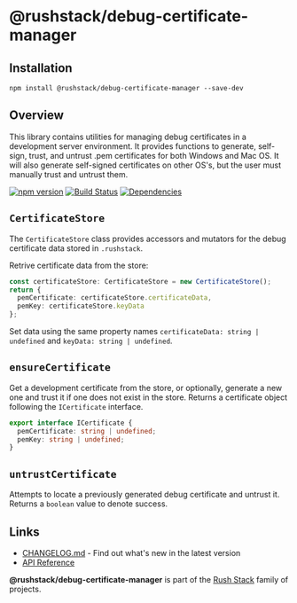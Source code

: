 # @rushstack/debug-certificate-manager

## Installation

`npm install @rushstack/debug-certificate-manager --save-dev`

## Overview

This library contains utilities for managing debug certificates in a development server environment. It provides functions to generate, self-sign, trust, and untrust .pem certificates for both Windows and Mac OS. It will also generate self-signed certificates on other OS's, but the user must manually trust and untrust them.

[![npm version](https://badge.fury.io/js/%40rushstack%2Fdebug-certificate-manager.svg)](https://badge.fury.io/js/%40rushstack%2Fdebug-certificate-manager)
[![Build Status](https://travis-ci.org/Microsoft/debug-certificate-manager.svg?branch=master)](https://travis-ci.org/Microsoft/debug-certificate-manager) [![Dependencies](https://david-dm.org/Microsoft/debug-certificate-manager.svg)](https://david-dm.org/Microsoft/debug-certificate-manager)


## `CertificateStore`

The `CertificateStore` class provides accessors and mutators for the debug certificate data stored in `.rushstack`.

Retrive certificate data from the store:
```typescript
const certificateStore: CertificateStore = new CertificateStore();
return {
  pemCertificate: certificateStore.certificateData,
  pemKey: certificateStore.keyData
};
```
Set data using the same property names `certificateData: string | undefined` and `keyData: string | undefined`.

## `ensureCertificate`

Get a development certificate from the store, or optionally, generate a new one and trust it if one does not exist in the store. Returns a certificate object following the `ICertificate` interface.

```typescript
export interface ICertificate {
  pemCertificate: string | undefined;
  pemKey: string | undefined;
}
```

## `untrustCertificate`

Attempts to locate a previously generated debug certificate and untrust it. Returns a `boolean` value to denote success.

## Links

- [CHANGELOG.md](
  https://github.com/microsoft/rushstack/blob/master/libraries/debug-certificate-manager/CHANGELOG.md) - Find
  out what's new in the latest version
- [API Reference](https://rushstack.io/pages/api/debug-certificate-manager/)

**@rushstack/debug-certificate-manager** is part of the [Rush Stack](https://rushstack.io/) family of projects.
